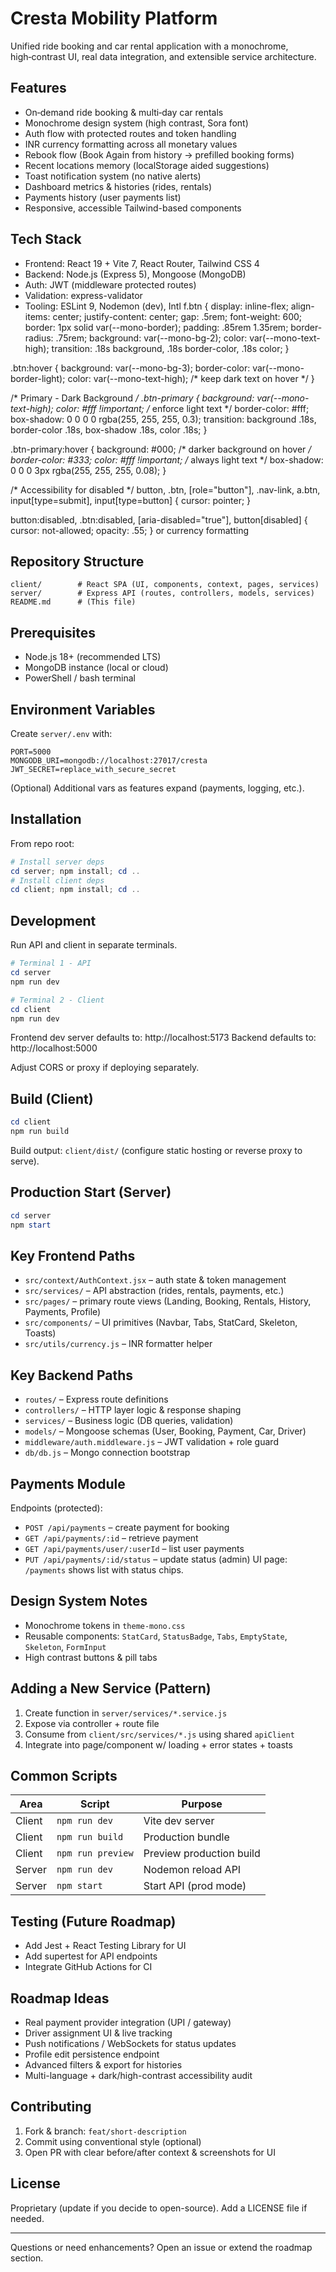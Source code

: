 # Cresta Mobility Platform

Unified ride booking and car rental application with a monochrome, high‑contrast UI, real data integration, and extensible service architecture.

## Features
- On‑demand ride booking & multi‑day car rentals
- Monochrome design system (high contrast, Sora font)
- Auth flow with protected routes and token handling
- INR currency formatting across all monetary values
- Rebook flow (Book Again from history → prefilled booking forms)
- Recent locations memory (localStorage aided suggestions)
- Toast notification system (no native alerts)
- Dashboard metrics & histories (rides, rentals)
- Payments history (user payments list)
- Responsive, accessible Tailwind-based components

## Tech Stack
- Frontend: React 19 + Vite 7, React Router, Tailwind CSS 4
- Backend: Node.js (Express 5), Mongoose (MongoDB)
- Auth: JWT (middleware protected routes)
- Validation: express-validator
- Tooling: ESLint 9, Nodemon (dev), Intl f.btn {
  display: inline-flex;
  align-items: center;
  justify-content: center;
  gap: .5rem;
  font-weight: 600;
  border: 1px solid var(--mono-border);
  padding: .85rem 1.35rem;
  border-radius: .75rem;
  background: var(--mono-bg-2);
  color: var(--mono-text-high);
  transition: .18s background, .18s border-color, .18s color;
}

.btn:hover {
  background: var(--mono-bg-3);
  border-color: var(--mono-border-light);
  color: var(--mono-text-high); /* keep dark text on hover */
}

/* Primary - Dark Background */
.btn-primary {
  background: var(--mono-text-high);
  color: #fff !important; /* enforce light text */
  border-color: #fff;
  box-shadow: 0 0 0 0 rgba(255, 255, 255, 0.3);
  transition: background .18s, border-color .18s, box-shadow .18s, color .18s;
}

.btn-primary:hover {
  background: #000; /* darker background on hover */
  border-color: #333;
  color: #fff !important; /* always light text */
  box-shadow: 0 0 0 3px rgba(255, 255, 255, 0.08);
}

/* Accessibility for disabled */
button, .btn, [role="button"], .nav-link, a.btn, input[type=submit], input[type=button] {
  cursor: pointer;
}

button:disabled,
.btn:disabled,
[aria-disabled="true"],
button[disabled] {
  cursor: not-allowed;
  opacity: .55;
}
or currency formatting

## Repository Structure
```
client/        # React SPA (UI, components, context, pages, services)
server/        # Express API (routes, controllers, models, services)
README.md      # (This file)
```

## Prerequisites
- Node.js 18+ (recommended LTS)
- MongoDB instance (local or cloud)
- PowerShell / bash terminal

## Environment Variables
Create `server/.env` with:
```
PORT=5000
MONGODB_URI=mongodb://localhost:27017/cresta
JWT_SECRET=replace_with_secure_secret
```
(Optional) Additional vars as features expand (payments, logging, etc.).

## Installation
From repo root:
```powershell
# Install server deps
cd server; npm install; cd ..
# Install client deps
cd client; npm install; cd ..
```

## Development
Run API and client in separate terminals.
```powershell
# Terminal 1 - API
cd server
npm run dev

# Terminal 2 - Client
cd client
npm run dev
```
Frontend dev server defaults to: http://localhost:5173
Backend defaults to: http://localhost:5000

Adjust CORS or proxy if deploying separately.

## Build (Client)
```powershell
cd client
npm run build
```
Build output: `client/dist/` (configure static hosting or reverse proxy to serve).

## Production Start (Server)
```powershell
cd server
npm start
```

## Key Frontend Paths
- `src/context/AuthContext.jsx` – auth state & token management
- `src/services/` – API abstraction (rides, rentals, payments, etc.)
- `src/pages/` – primary route views (Landing, Booking, Rentals, History, Payments, Profile)
- `src/components/` – UI primitives (Navbar, Tabs, StatCard, Skeleton, Toasts)
- `src/utils/currency.js` – INR formatter helper

## Key Backend Paths
- `routes/` – Express route definitions
- `controllers/` – HTTP layer logic & response shaping
- `services/` – Business logic (DB queries, validation)
- `models/` – Mongoose schemas (User, Booking, Payment, Car, Driver)
- `middleware/auth.middleware.js` – JWT validation + role guard
- `db/db.js` – Mongo connection bootstrap

## Payments Module
Endpoints (protected):
- `POST /api/payments` – create payment for booking
- `GET /api/payments/:id` – retrieve payment
- `GET /api/payments/user/:userId` – list user payments
- `PUT /api/payments/:id/status` – update status (admin)
UI page: `/payments` shows list with status chips.

## Design System Notes
- Monochrome tokens in `theme-mono.css`
- Reusable components: `StatCard`, `StatusBadge`, `Tabs`, `EmptyState`, `Skeleton`, `FormInput`
- High contrast buttons & pill tabs

## Adding a New Service (Pattern)
1. Create function in `server/services/*.service.js`
2. Expose via controller + route file
3. Consume from `client/src/services/*.js` using shared `apiClient`
4. Integrate into page/component w/ loading + error states + toasts

## Common Scripts
| Area    | Script            | Purpose                    |
|---------|-------------------|----------------------------|
| Client  | `npm run dev`     | Vite dev server            |
| Client  | `npm run build`   | Production bundle          |
| Client  | `npm run preview` | Preview production build   |
| Server  | `npm run dev`     | Nodemon reload API         |
| Server  | `npm start`       | Start API (prod mode)      |

## Testing (Future Roadmap)
- Add Jest + React Testing Library for UI
- Add supertest for API endpoints
- Integrate GitHub Actions for CI

## Roadmap Ideas
- Real payment provider integration (UPI / gateway)
- Driver assignment UI & live tracking
- Push notifications / WebSockets for status updates
- Profile edit persistence endpoint
- Advanced filters & export for histories
- Multi-language + dark/high-contrast accessibility audit

## Contributing
1. Fork & branch: `feat/short-description`
2. Commit using conventional style (optional)
3. Open PR with clear before/after context & screenshots for UI

## License
Proprietary (update if you decide to open-source). Add a LICENSE file if needed.

---
Questions or need enhancements? Open an issue or extend the roadmap section.

